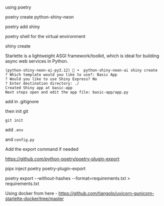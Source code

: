 using poetry

poetry create python-shiny-neon

poetry add shiny

poetry shell for the virtual environment

shiny create

Starlette is a lightweight ASGI framework/toolkit, which is ideal for building async web services in Python.

```
(python-shiny-neon-ai-py3.12) 🐶 ➜  python-shiny-neon-ai shiny create
? Which template would you like to use?: Basic App
? Would you like to use Shiny Express? No
? Enter destination directory: ./
Created Shiny app at basic-app
Next steps open and edit the app file: basic-app/app.py
```

add in .gitignore

then init git

```
git init
```

add `.env`

and `config.py`

Add the export command if needed

https://github.com/python-poetry/poetry-plugin-export

pipx inject poetry poetry-plugin-export

poetry export --without-hashes --format=requirements.txt > requirements.txt

Using docker from here - https://github.com/tiangolo/uvicorn-gunicorn-starlette-docker/tree/master
